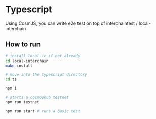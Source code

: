 # Typescript

Using CosmJS, you can write e2e test on top of interchaintest / local-interchain

## How to run

```bash
# install local-ic if not already
cd local-interchain
make install

# move into the typescript directory
cd ts

npm i

# starts a cosmoshub testnet
npm run testnet

npm run start # runs a basic test
```